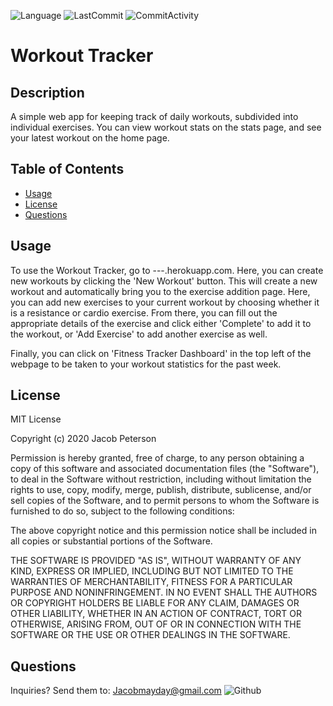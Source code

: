 ![Language](https://img.shields.io/badge/language-javascript-blue) ![LastCommit](https://img.shields.io/github/last-commit/Bounty556/WorkoutTracker?style=flat-square) ![CommitActivity](https://img.shields.io/github/commit-activity/m/Bounty556/WorkoutTracker)

# Workout Tracker

## Description
A simple web app for keeping track of daily workouts, subdivided into individual exercises. You can view workout stats on the stats page, and see your latest workout on the home page.

## Table of Contents
- [Usage](#usage)
- [License](#license)
- [Questions](#questions)

## Usage
To use the Workout Tracker, go to ---.herokuapp.com. Here, you can create new workouts by clicking the 'New Workout' button. This will create a new workout and automatically bring you to the exercise addition page. Here, you can add new exercises to your current workout by choosing whether it is a resistance or cardio exercise. From there, you can fill out the appropriate details of the exercise and click either 'Complete' to add it to the workout, or 'Add Exercise' to add another exercise as well.

Finally, you can click on 'Fitness Tracker Dashboard' in the top left of the webpage to be taken to your workout statistics for the past week.

## License
MIT License

Copyright (c) 2020 Jacob Peterson

Permission is hereby granted, free of charge, to any person obtaining a copy
of this software and associated documentation files (the "Software"), to deal
in the Software without restriction, including without limitation the rights
to use, copy, modify, merge, publish, distribute, sublicense, and/or sell
copies of the Software, and to permit persons to whom the Software is
furnished to do so, subject to the following conditions:

The above copyright notice and this permission notice shall be included in all
copies or substantial portions of the Software.

THE SOFTWARE IS PROVIDED "AS IS", WITHOUT WARRANTY OF ANY KIND, EXPRESS OR
IMPLIED, INCLUDING BUT NOT LIMITED TO THE WARRANTIES OF MERCHANTABILITY,
FITNESS FOR A PARTICULAR PURPOSE AND NONINFRINGEMENT. IN NO EVENT SHALL THE
AUTHORS OR COPYRIGHT HOLDERS BE LIABLE FOR ANY CLAIM, DAMAGES OR OTHER
LIABILITY, WHETHER IN AN ACTION OF CONTRACT, TORT OR OTHERWISE, ARISING FROM,
OUT OF OR IN CONNECTION WITH THE SOFTWARE OR THE USE OR OTHER DEALINGS IN THE
SOFTWARE.

## Questions
Inquiries? Send them to: Jacobmayday@gmail.com ![Github](https://avatars1.githubusercontent.com/u/12930451?v=4&s=32)